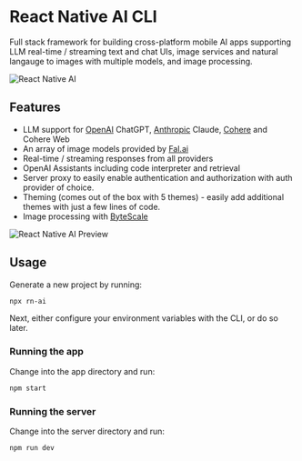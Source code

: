# React Native AI CLI

Full stack framework for building cross-platform mobile AI apps supporting LLM real-time / streaming text and chat UIs, image services and natural langauge to images with multiple models, and image processing.

![React Native AI](https://arweave.net/GSflqAZCEwg8n6svAGR_d8rYa3ApbDIwF6Nbo-IFTQg)

## Features

- LLM support for [OpenAI](https://openai.com/) ChatGPT, [Anthropic](https://anthropic.com) Claude, [Cohere](https://cohere.com/) and Cohere Web
- An array of image models provided by [Fal.ai](https://www.fal.ai/)
- Real-time / streaming responses from all providers
- OpenAI Assistants including code interpreter and retrieval
- Server proxy to easily enable authentication and authorization with auth provider of choice.
- Theming (comes out of the box with 5 themes) - easily add additional themes with just a few lines of code.
- Image processing with [ByteScale](https://bytescale.com/)

![React Native AI Preview](https://arweave.net/GMEzUNXNlMfJNQJdIvJ_uiLnDltzkbDMV3ZmgaIQRXw)

## Usage

Generate a new project by running:

```sh
npx rn-ai
```

Next, either configure your environment variables with the CLI, or do so later.

### Running the app

Change into the app directory and run:

```sh
npm start
```

### Running the server

Change into the server directory and run:

```sh
npm run dev
```
